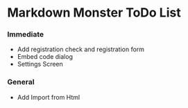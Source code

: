 # Markdown Monster ToDo List

### Immediate

* Add registration check and registration form
* Embed code dialog
* Settings Screen

### General

* Add Import from Html
